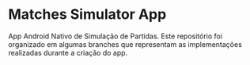 # Matches Simulator App
App Android Nativo de Simulação de Partidas. Este repositório foi organizado em algumas branches que representam as implementações realizadas durante a criação do app.
